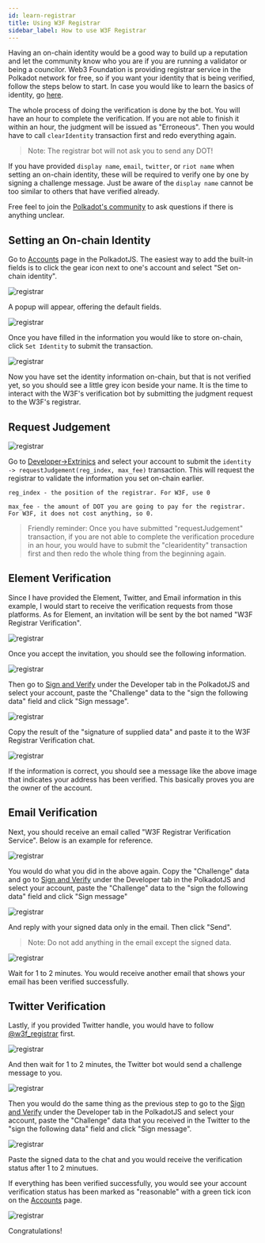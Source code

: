 ```yaml
---
id: learn-registrar
title: Using W3F Registrar
sidebar_label: How to use W3F Registrar
---
```


Having an on-chain identity would be a good way to build up a reputation and let the community know who you are if you are running a validator or being a councilor. Web3 Foundation is providing registrar service in the Polkadot network for free, so if you want your identity that is being verified, follow the steps below to start. In case you would like to learn the basics of identity, go [here](learn-identity).

The whole process of doing the verification is done by the bot. You will have an hour to complete the verification. If you are not able
to finish it within an hour, the judgment will be issued as "Erroneous". Then you would have to call `clearIdentity` transaction first and redo everything again. 

> Note: The registrar bot will not ask you to send any DOT!

If you have provided `display name`, `email`, `twitter`, or `riot name` when setting an on-chain identity, these will be required to verify one by one by signing a challenge message. Just be aware of the `display name` cannot be too similar to others that have verified already. 

Free feel to join the [Polkadot's community](community#polkadot) to ask questions if there is anything unclear.

## Setting an On-chain Identity

Go to [Accounts]((https://polkadot.js.org/apps/#/accounts)) page in the PolkadotJS. The easiest way to add the built-in fields is to click the gear icon next to one's account and select "Set on-chain identity".

![registrar](assets/registrar/1.jpg)

A popup will appear, offering the default fields.

![registrar](assets/registrar/2.jpg)

Once you have filled in the information you would like to store on-chain, click `Set Identity` to submit the transaction.

![registrar](assets/registrar/3.jpg)

Now you have set the identity information on-chain, but that is not verified yet, so you should see a little grey icon beside your name. It is the time to interact with the W3F's verification bot by submitting the judgment request to the W3F's registrar. 

## Request Judgement

![registrar](assets/registrar/4.jpg)

Go to [Developer->Extrinics](https://polkadot.js.org/apps/?rpc=wss%3A%2F%2Frpc.polkadot.io#/extrinsics) and select your account to submit the `identity -> requestJudgement(reg_index, max_fee)` transaction. This will request the registrar to validate the information you set on-chain earlier. 

```
reg_index - the position of the registrar. For W3F, use 0

max_fee - the amount of DOT you are going to pay for the registrar. For W3F, it does not cost anything, so 0.
```

> Friendly reminder: Once you have submitted "requestJudgement" transaction, 
  if you are not able to complete the verification procedure in an hour, 
  you would have to submit the "clearidentity" transaction first and then redo the whole thing from the 
  beginning again.

## Element Verification

Since I have provided the Element, Twitter, and Email information in this example, I would start to receive the verification requests from those platforms. As for Element, an invitation will be sent by the bot named "W3F Registrar Verification". 

![registrar](assets/registrar/5.jpg)

Once you accept the invitation, you should see the following information.

![registrar](assets/registrar/6.jpg)

Then go to [Sign and Verify](https://polkadot.js.org/apps/#/signing) under the Developer tab in the PolkadotJS and select your account, paste the "Challenge" data to the "sign the following data" field and click "Sign message". 

![registrar](assets/registrar/7.jpg)

Copy the result of the "signature of supplied data" and paste it to the W3F Registrar Verification chat.

![registrar](assets/registrar/8.jpg)

If the information is correct, you should see a message like the above image that indicates your address has been verified. This basically proves you are the owner of the account. 

## Email Verification

Next, you should receive an email called "W3F Registrar Verification Service". Below is an example for reference. 

![registrar](assets/registrar/9.jpg)

You would do what you did in the above again. Copy the "Challenge" data and go to [Sign and Verify](https://polkadot.js.org/apps/#/signing) under the Developer tab in the PolkadotJS and select your account, paste the "Challenge" data to the "sign the following data" field and click "Sign message"

![registrar](assets/registrar/10.jpg)

And reply with your signed data only in the email. Then click "Send".

> Note: Do not add anything in the email except the signed data.

![registrar](assets/registrar/11.jpg)

Wait for 1 to 2 minutes. You would receive another email that shows your email has been verified successfully.

## Twitter Verification

Lastly, if you provided Twitter handle, you would have to follow [@w3f_registrar](https://twitter.com/w3f_registrar) first.

![registrar](assets/registrar/12.jpg)

And then wait for 1 to 2 minutes, the Twitter bot would send a challenge message to you.

![registrar](assets/registrar/13.jpg)

Then you would do the same thing as the previous step to go to the [Sign and Verify](https://polkadot.js.org/apps/#/signing) under the Developer tab in the PolkadotJS and select your account, paste the "Challenge" data that you received in the Twitter to the "sign the following data" field and click "Sign message".

![registrar](assets/registrar/14.jpg)

Paste the signed data to the chat and you would receive the verification status after 1 to 2 minutues. 

If everything has been verified successfully, you would see your account verification status has been marked as "reasonable" with a green tick icon on the [Accounts](https://polkadot.js.org/apps/#/accounts) page. 

![registrar](assets/registrar/15.jpg)

Congratulations! 
